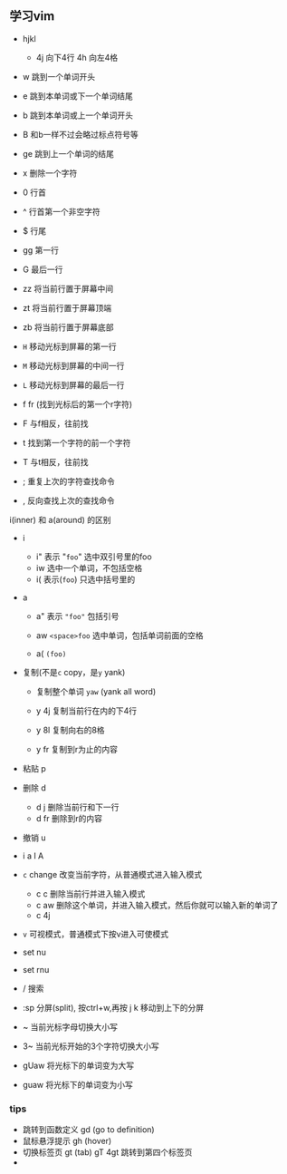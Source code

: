 ## 学习vim

- hjkl
  
  -  4j 向下4行    4h 向左4格
  
  
  
- w  跳到一个单词开头

- e 跳到本单词或下一个单词结尾

- b 跳到本单词或上一个单词开头  

- B 和b一样不过会略过标点符号等

- ge 跳到上一个单词的结尾

- x 删除一个字符



- 0 行首

- ^ 行首第一个非空字符

- $ 行尾

- gg 第一行

- G 最后一行

    

- zz  将当前行置于屏幕中间

- zt  将当前行置于屏幕顶端

- zb  将当前行置于屏幕底部



 - `H` 移动光标到屏幕的第一行

 - `M` 移动光标到屏幕的中间一行

 - `L` 移动光标到屏幕的最后一行



- f     fr (找到光标后的第一个r字符)
- F  与f相反，往前找
- t 找到第一个字符的前一个字符
- T 与t相反，往前找



- ;  重复上次的字符查找命令

- , 反向查找上次的查找命令





i(inner) 和 a(around) 的区别

- i       

  - i"   表示   "`foo`"  选中双引号里的foo
  - iw 选中一个单词，不包括空格
  - i(   表示(`foo`) 只选中括号里的

- a       

  - a"  表示   `"foo"` 包括引号

  - aw   `<space>foo`  选中单词，包括单词前面的空格
  - a(    `(foo)`  



- 复制(不是`c`  copy，是`y` yank) 

  - 复制整个单词  `yaw`  (yank all word) 

  - y 4j  复制当前行在内的下4行
  - y 8l 复制向右的8格
  - y fr 复制到r为止的内容
- 粘贴 p 
- 删除 d
  - d j 删除当前行和下一行
  - d fr 删除到r的内容
- 撤销 u 



- i a   I  A
- `c`  change 改变当前字符，从普通模式进入输入模式
  - c c  删除当前行并进入输入模式
  - c aw   删除这个单词，并进入输入模式，然后你就可以输入新的单词了
  - c 4j 
- `v` 可视模式，普通模式下按v进入可使模式



- set nu
- set rnu
- /    搜索
- :sp    分屏(split), 按ctrl+w,再按 j k 移动到上下的分屏



- ~ 当前光标字母切换大小写
- 3~ 当前光标开始的3个字符切换大小写
- gUaw   将光标下的单词变为大写
- guaw    将光标下的单词变为小写

### tips

- 跳转到函数定义   gd  (go to definition)
- 鼠标悬浮提示    gh (hover)
- 切换标签页  gt  (tab)   gT     4gt  跳转到第四个标签页
- 

